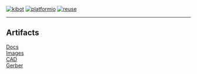[![kibot](https://github.com/nerdyscout/KiCAD-CICD-Template/actions/workflows/kibot.yml/badge.svg)](https://github.com/nerdyscout/KiBot-CICD-Template/actions/workflows/kibot.yml)
[![platformio](https://github.com/nerdyscout/KiCAD-CICD-Template/actions/workflows/platformio.yml/badge.svg)](https://github.com/nerdyscout/KiBot-CICD-Template/actions/workflows/platformio.yml)
[![reuse](https://github.com/nerdyscout/KiCAD-CICD-Template/actions/workflows/reuse.yml/badge.svg)](https://github.com/nerdyscout/KiBot-CICD-Template/actions/workflows/reuse.yml)

---
## Artifacts

[Docs](https://github.com/Jajaho/LiPoBCB/suites/9631889772/artifacts/460196864)  
[Images](https://github.com/Jajaho/LiPoBCB/suites/9631889772/artifacts/460196866)  
[CAD](https://github.com/Jajaho/LiPoBCB/suites/9631889772/artifacts/460196863)  
[Gerber](https://github.com/Jajaho/LiPoBCB/suites/9631889772/artifacts/460196865)  
